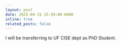 ```yaml
---
layout: post
date: 2025-04-15 15:59:00-0400
inline: true
related_posts: false
---
```


I will be transferring to UF CISE dept as PhD Student.
